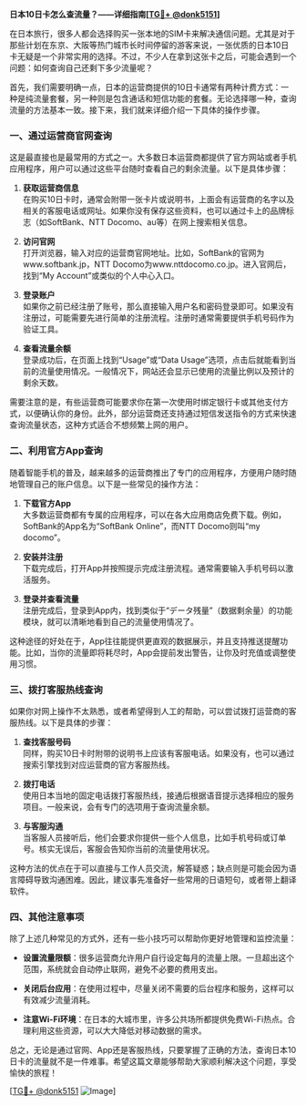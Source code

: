 **日本10日卡怎么查流量？——详细指南[[TG💪+ @donk5151](https://t.me/s/donk5151)]**

在日本旅行，很多人都会选择购买一张本地的SIM卡来解决通信问题。尤其是对于那些计划在东京、大阪等热门城市长时间停留的游客来说，一张优质的日本10日卡无疑是一个非常实用的选择。不过，不少人在拿到这张卡之后，可能会遇到一个问题：如何查询自己还剩下多少流量呢？

首先，我们需要明确一点，日本的运营商提供的10日卡通常有两种计费方式：一种是纯流量套餐，另一种则是包含通话和短信功能的套餐。无论选择哪一种，查询流量的方法基本一致。接下来，我们就来详细介绍一下具体的操作步骤。

### **一、通过运营商官网查询**

这是最直接也是最常用的方式之一。大多数日本运营商都提供了官方网站或者手机应用程序，用户可以通过这些平台随时查看自己的剩余流量。以下是具体步骤：

1. **获取运营商信息**  
   在购买10日卡时，通常会附带一张卡片或说明书，上面会有运营商的名字以及相关的客服电话或网址。如果你没有保存这些资料，也可以通过卡上的品牌标志（如SoftBank、NTT Docomo、au等）在网上搜索相关信息。

2. **访问官网**  
   打开浏览器，输入对应的运营商官网地址。比如，SoftBank的官网为www.softbank.jp，NTT Docomo为www.nttdocomo.co.jp。进入官网后，找到“My Account”或类似的个人中心入口。

3. **登录账户**  
   如果你之前已经注册了账号，那么直接输入用户名和密码登录即可。如果没有注册过，可能需要先进行简单的注册流程。注册时通常需要提供手机号码作为验证工具。

4. **查看流量余额**  
   登录成功后，在页面上找到“Usage”或“Data Usage”选项，点击后就能看到当前的流量使用情况。一般情况下，网站还会显示已使用的流量比例以及预计的剩余天数。

需要注意的是，有些运营商可能要求你在第一次使用时绑定银行卡或其他支付方式，以便确认你的身份。此外，部分运营商还支持通过短信发送指令的方式来快速查询流量状态，这种方式适合不想频繁上网的用户。

### **二、利用官方App查询**

随着智能手机的普及，越来越多的运营商推出了专门的应用程序，方便用户随时随地管理自己的账户信息。以下是一些常见的操作方法：

1. **下载官方App**  
   大多数运营商都有专属的应用程序，可以在各大应用商店免费下载。例如，SoftBank的App名为“SoftBank Online”，而NTT Docomo则叫“my docomo”。

2. **安装并注册**  
   下载完成后，打开App并按照提示完成注册流程。通常需要输入手机号码以激活服务。

3. **登录并查看流量**  
   注册完成后，登录到App内，找到类似于“データ残量”（数据剩余量）的功能模块，就可以清晰地看到自己的流量使用情况了。

这种途径的好处在于，App往往能提供更直观的数据展示，并且支持推送提醒功能。比如，当你的流量即将耗尽时，App会提前发出警告，让你及时充值或调整使用习惯。

### **三、拨打客服热线查询**

如果你对网上操作不太熟悉，或者希望得到人工的帮助，可以尝试拨打运营商的客服热线。以下是具体的步骤：

1. **查找客服号码**  
   同样，购买10日卡时附带的说明书上应该有客服电话。如果没有，也可以通过搜索引擎找到对应运营商的官方客服热线。

2. **拨打电话**  
   使用日本当地的固定电话拨打客服热线，接通后根据语音提示选择相应的服务项目。一般来说，会有专门的选项用于查询流量余额。

3. **与客服沟通**  
   当客服人员接听后，他们会要求你提供一些个人信息，比如手机号码或订单号。核实无误后，客服会告知你当前的流量使用状况。

这种方法的优点在于可以直接与工作人员交流，解答疑惑；缺点则是可能会因为语言障碍导致沟通困难。因此，建议事先准备好一些常用的日语短句，或者带上翻译软件。

### **四、其他注意事项**

除了上述几种常见的方式外，还有一些小技巧可以帮助你更好地管理和监控流量：

- **设置流量限额**：很多运营商允许用户自行设定每月的流量上限。一旦超出这个范围，系统就会自动停止联网，避免不必要的费用支出。
  
- **关闭后台应用**：在使用过程中，尽量关闭不需要的后台程序和服务，这样可以有效减少流量消耗。
  
- **注意Wi-Fi环境**：在日本的大城市里，许多公共场所都提供免费Wi-Fi热点。合理利用这些资源，可以大大降低对移动数据的需求。

总之，无论是通过官网、App还是客服热线，只要掌握了正确的方法，查询日本10日卡的流量就不是一件难事。希望这篇文章能够帮助大家顺利解决这个问题，享受愉快的旅程！

[[TG💪+ @donk5151](https://t.me/s/donk5151) ![Image](https://i.postimg.cc/rwNCRYN7/Snipaste-2025-04-30-17-27-05.png)]